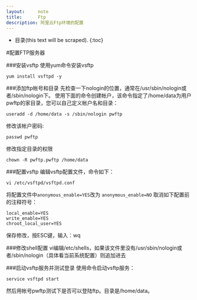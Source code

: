 ```yaml
---
layout:     note
title:      Ftp
description: 阿里云Ftp环境的配置
---
```


* 目录(this text will be scraped).
{:toc}


#配置FTP服务器

###安装vsftp
使用yum命令安装vsftp
    
    yum install vsftpd -y
###添加ftp帐号和目录
先检查一下nologin的位置，通常在/usr/sbin/nologin或者/sbin/nologin下。
使用下面的命令创建帐户，该命令指定了/home/data为用户pwftp的家目录，您可以自己定义帐户名和目录：
    
    useradd -d /home/data -s /sbin/nologin pwftp

修改该帐户密码:
    
    passwd pwftp

修改指定目录的权限
    
    chown -R pwftp.pwftp /home/data

###配置vsftp
编辑vsftp配置文件，命令如下：
    
    vi /etc/vsftpd/vsftpd.conf

将配置文件中`anonymous_enable=YES`改为 `anonymous_enable=NO`
取消如下配置前的注释符号：
    
    local_enable=YES
    write_enable=YES
    chroot_local_user=YES

保存修改，按ESC键，输入：wq

###修改shell配置
vi编辑/etc/shells，如果该文件里没有/usr/sbin/nologin或者/sbin/nologin（具体看当前系统配置）则追加进去

###启动vsftp服务并测试登录
使用命令启动vsftp服务：

    service vsftpd start

然后用帐号pwftp测试下是否可以登陆ftp。目录是/home/data。